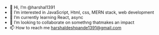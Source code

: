 - 👋 Hi, I’m @harshal1391
- 👀 I’m interested in JavaScript, Html, css, MERN stack, web development
- 🌱 I’m currently learning React, async
- 💞️ I’m looking to collaborate on somethng thatmakes an impact
- 📫 How to reach me harshaldeshpande1391@gmail.com

<!---
harshal1391/harshal1391 is a ✨ special ✨ repository because its `README.md` (this file) appears on your GitHub profile.
You can click the Preview link to take a look at your changes.
--->
